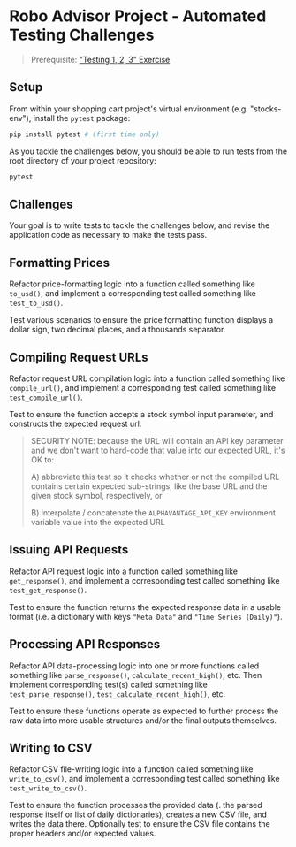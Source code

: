


# Robo Advisor Project - Automated Testing Challenges

> Prerequisite: ["Testing 1, 2, 3" Exercise](/exercises/testing-123/README.md)

## Setup

From within your shopping cart project's virtual environment (e.g. "stocks-env"), install the `pytest` package:

```sh
pip install pytest # (first time only)
```

As you tackle the challenges below, you should be able to run tests from the root directory of your project repository:

```sh
pytest
```

## Challenges

Your goal is to write tests to tackle the challenges below, and revise the application code as necessary to make the tests pass.

## Formatting Prices

Refactor price-formatting logic into a function called something like `to_usd()`, and implement a corresponding test called something like `test_to_usd()`.

Test various scenarios to ensure the price formatting function displays a dollar sign, two decimal places, and a thousands separator.

## Compiling Request URLs

Refactor request URL compilation logic into a function called something like `compile_url()`, and implement a corresponding test called something like `test_compile_url()`.

Test to ensure the function accepts a stock symbol input parameter, and constructs the expected request url.

> SECURITY NOTE: because the URL will contain an API key parameter and we don't want to hard-code that value into our expected URL, it's OK to:
>
>   A) abbreviate this test so it checks whether or not the compiled URL contains certain expected sub-strings, like the base URL and the given stock symbol, respectively, or
>
>   B) interpolate / concatenate the `ALPHAVANTAGE_API_KEY` environment variable value into the expected URL

## Issuing API Requests

Refactor API request logic into a function called something like `get_response()`, and implement a corresponding test called something like `test_get_response()`.

Test to ensure the function returns the expected response data in a usable format (i.e. a dictionary with keys `"Meta Data"` and `"Time Series (Daily)"`).

## Processing API Responses

Refactor API data-processing logic into one or more functions called something like `parse_response()`, `calculate_recent_high()`, etc. Then implement corresponding test(s) called something like `test_parse_response()`,  `test_calculate_recent_high()`, etc.

Test to ensure these functions operate as expected to further process the raw data into more usable structures and/or the final outputs themselves.

## Writing to CSV

Refactor CSV file-writing logic into a function called something like `write_to_csv()`, and implement a corresponding test called something like `test_write_to_csv()`.

Test to ensure the function processes the provided data (. the parsed response itself or list of daily dictionaries), creates a new CSV file, and writes the data there. Optionally test to ensure the CSV file contains the proper headers and/or expected values.
